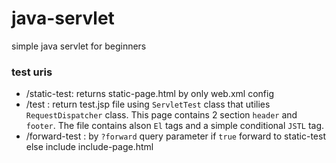 # java-servlet
simple java servlet for beginners
### test uris
* /static-test: returns static-page.html by only web.xml config
* /test : return test.jsp file using `ServletTest` class  that utilies `RequestDispatcher` class. This page contains 2 section `header` and `footer`. The file contains alson `El` tags and a simple conditional `JSTL` tag.
* /forward-test : by `?forward` query parameter if `true` forward to static-test else include include-page.html
